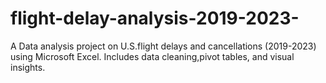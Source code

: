 # flight-delay-analysis-2019-2023-
A Data analysis project on U.S.flight delays and cancellations (2019-2023) using Microsoft Excel. Includes data cleaning,pivot tables, and visual insights.
